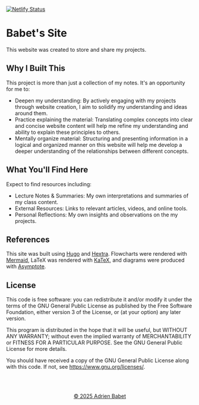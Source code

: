 [![Netlify Status](https://api.netlify.com/api/v1/badges/c7b91181-c4f0-4630-94af-6f88af983aaa/deploy-status)](https://app.netlify.com/sites/resonant-llama-f9e029/deploys)

# Babet's Site

This website was created to store and share my projects.

## Why I Built This 
This project is more than just a collection of my notes. It's an opportunity for me to:
- Deepen my understanding: By actively engaging with my projects through website creation, I aim to solidify my understanding and ideas around them.
- Practice explaining the material: Translating complex concepts into clear and concise website content will help me refine my understanding and ability to explain these principles to others.
- Mentally organize material: Structuring and presenting information in a logical and organized manner on this website will help me develop a deeper understanding of the relationships between different concepts.

## What You'll Find Here
Expect to find resources including:
- Lecture Notes & Summaries: My own interpretations and summaries of my class content.
- External Resources: Links to relevant articles, videos, and online tools.
- Personal Reflections: My own insights and observations on the my projects.

## References
This site was built using [Hugo](https://gohugo.io/) and [Hextra](https://imfing.github.io/hextra/). Flowcharts were rendered with [Mermaid](https://mermaid.js.org/), LaTeX was rendered with [KaTeX](https://katex.org/), and diagrams were produced with [Asymptote](https://asymptote.sourceforge.io/).

## License

This code is free software: you can redistribute it and/or modify
it under the terms of the GNU General Public License as published by
the Free Software Foundation, either version 3 of the License, or
(at your option) any later version.

This program is distributed in the hope that it will be useful,
but WITHOUT ANY WARRANTY; without even the implied warranty of
MERCHANTABILITY or FITNESS FOR A PARTICULAR PURPOSE. See the
GNU General Public License for more details.

You should have received a copy of the GNU General Public License
along with this code. If not, see <https://www.gnu.org/licenses/>.

<br><br>

<div align="center"><a href="https://adrienbabet.com/" target="_blank">&copy; 2025 Adrien Babet</a></div>
